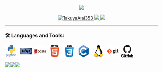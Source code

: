 <div align="center">
  <img src="https://media.giphy.com/media/vzO0Vc8b2VBLi/giphy.gif" width="100"/>
</div>
<p align="center">
  <a href="https://github.com/TakuyaArai353/TakuyaArai353/">
    <img src="https://komarev.com/ghpvc/?username=TakuyaArai353" alt="TakuyaArai353"/>
  </a>
  <a href="http://twitter.com/TakuTak60415928">
    <img height="20" src="https://img.shields.io/twitter/follow/TakuTak60415928?label=Twitter&logo=twitter&style=flat" />
  </a>
  <a href="https://github.com/TakuyaArai353">
    <img height="20" src="https://img.shields.io/github/followers/TakuyaArai353?label=follow&logo=github&style=flat" />
  </a>
</p>

---

### :hammer_and_wrench: Languages and Tools:
<div>
  <img src="https://github.com/devicons/devicon/blob/master/icons/python/python-original-wordmark.svg" title="Python" alt="Python" width="40" height="40"/>&nbsp;
  <img src="https://github.com/devicons/devicon/blob/master/icons/php/php-original.svg" title="PHP" alt="PHP" width="40" height="40"/>&nbsp;
  <img src="https://github.com/devicons/devicon/blob/master/icons/scala/scala-original-wordmark.svg" title="scala" alt="scala" width="40" height="40"/>&nbsp;
  <img src="https://github.com/devicons/devicon/blob/master/icons/html5/html5-original-wordmark.svg" title="html" alt="html" width="40" height="40"/>&nbsp;
  <img src="https://github.com/devicons/devicon/blob/master/icons/css3/css3-original-wordmark.svg" title="css3" alt="css3" width="40" height="40"/>&nbsp;
  <img src="https://github.com/devicons/devicon/blob/master/icons/c/c-original.svg" title="c" alt="c" width="40" height="40"/>&nbsp;
  <img src="https://github.com/devicons/devicon/blob/master/icons/linux/linux-original.svg" title="linux" alt="linux" width="40" height="40"/>&nbsp;
  <img src="https://github.com/devicons/devicon/blob/master/icons/git/git-original-wordmark.svg" title="git" alt="git" width="40" height="40"/>&nbsp;
  <img src="https://github.com/devicons/devicon/blob/master/icons/github/github-original-wordmark.svg" title="github" alt="github" width="40" height="40"/>&nbsp;
</div>

<p>
<a href="https://github.com/TakuyaArai353">
  <img align="left" height="170px" src="https://github-readme-stats.vercel.app/api?username=TakuyaArai353&show_icons=true&theme=radical">
</a>
<a href="https://github.com/TakuyaArai353">
  <img align="left" height="170px" src="https://github-readme-stats.vercel.app/api/top-langs/?username=TakuyaArai353&layout=compact&theme=dracula">
</a>
</p>

![](http://github-profile-summary-cards.vercel.app/api/cards/profile-details?username=TakuyaArai353&theme=tokyonight)


<!--
**TakuyaArai353/TakuyaArai353** is a ✨ _special_ ✨ repository because its `README.md` (this file) appears on your GitHub profile.

Here are some ideas to get you started:

- 🔭 I’m currently working on ...
- 🌱 I’m currently learning ...
- 👯 I’m looking to collaborate on ...
- 🤔 I’m looking for help with ...
- 💬 Ask me about ...
- 📫 How to reach me: ...
- 😄 Pronouns: ...
- ⚡ Fun fact: ...
-->
